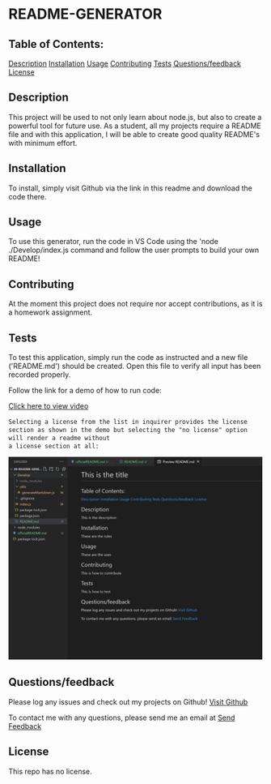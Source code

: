 # README-GENERATOR
  
  ## Table of Contents:

  <a href="#Description">Description</a>
  <a href="#Installation">Installation</a>
  <a href="#Usage">Usage</a>
  <a href="#Contributing">Contributing</a>
  <a href="#Tests">Tests</a>
  <a href="#Questions/feedback">Questions/feedback</a>
  <a href="#License">License</a>


  ## Description
  
  This project will be used to not only learn about node.js, but also to create a powerful tool for future use.  As a student, all my projects require a README file and with this application, I will be able to create good quality README's with minimum effort.
  
  ## Installation
  
  To install, simply visit Github via the link in this readme and download the code there.

  ## Usage

  To use this generator, run the code in VS Code using the 'node ./Develop/index.js command and follow the user prompts to build your own README!
  
  ## Contributing
  
  At the moment this project does not require nor accept contributions, as it is a homework assignment.

  ## Tests

  To test this application, simply run the code as instructed and a new file ('README.md') should be created.  Open this file to verify all input has been recorded properly.

  Follow the link for a demo of how to run code:

  <a href="https://drive.google.com/file/d/1Dc9dxzgQbIJb7aG3-QK0kgmM3ED4zMIC/view?usp=sharing">Click here to view video</a>  

  ```
  Selecting a license from the list in inquirer provides the license section as shown in the demo but selecting the "no license" option will render a readme without 
  a license section at all:
  ```

 <img src="Develop\images\no_license.PNG" height="400">

  ## Questions/feedback

  Please log any issues and check out my projects on Github!  <a href='https://github.com/Wdiste'>Visit Github</a>

  To contact me with any questions, please send me an email at <a href = "mailto:wdiste49@gmail.com?subject=Feedback&body=Message">Send Feedback</a>

  ## License

  This repo has no license.
  
